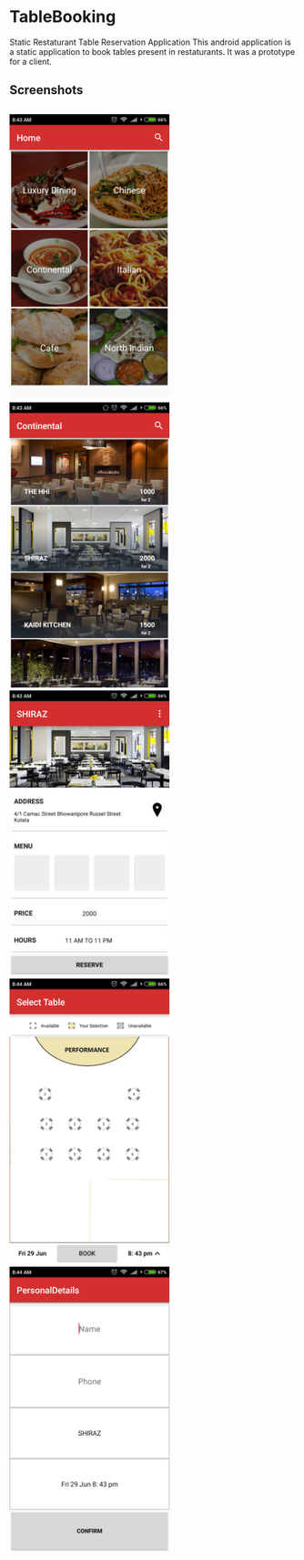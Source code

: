 # TableBooking
Static Restaturant Table Reservation Application
This android application is a static application to book tables present in restaturants. It was a prototype for a client. 
<h2>Screenshots<h2>
<div>
<img src="Screenshots/Screenshot_2018-06-29-08-43-27-779_com.example.piyush.myapplication.png" alt="drawing" height="500"/>
<img src="Screenshots/Screenshot_2018-06-29-08-43-35-102_com.example.piyush.myapplication.png" alt="drawing" height="500"/>

<img src="Screenshots/Screenshot_2018-06-29-08-43-43-142_com.example.piyush.myapplication.png" alt="drawing" height="500"/>

<img src="Screenshots/Screenshot_2018-06-29-08-44-00-578_com.example.piyush.myapplication.png" alt="drawing" height="500"/>

<img src="Screenshots/Screenshot_2018-06-29-08-44-13-598_com.example.piyush.myapplication.png" alt="drawing" height="500"/>
<div>
